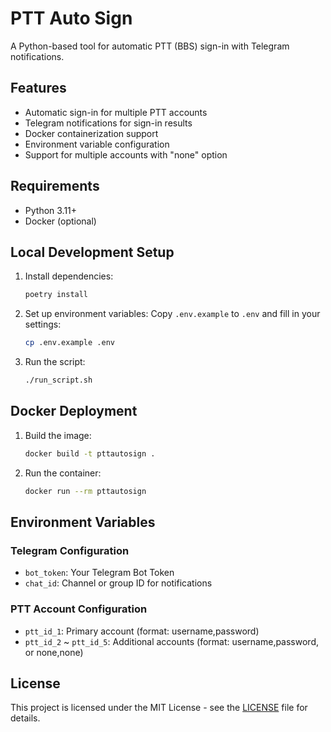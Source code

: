 # PTT Auto Sign

A Python-based tool for automatic PTT (BBS) sign-in with Telegram notifications.

## Features

- Automatic sign-in for multiple PTT accounts
- Telegram notifications for sign-in results
- Docker containerization support
- Environment variable configuration
- Support for multiple accounts with "none" option

## Requirements

- Python 3.11+
- Docker (optional)

## Local Development Setup

1. Install dependencies:
   ```bash
   poetry install
   ```

2. Set up environment variables:
   Copy `.env.example` to `.env` and fill in your settings:
   ```bash
   cp .env.example .env
   ```

3. Run the script:
   ```bash
   ./run_script.sh
   ```

## Docker Deployment

1. Build the image:
   ```bash
   docker build -t pttautosign .
   ```

2. Run the container:
   ```bash
   docker run --rm pttautosign
   ```

## Environment Variables

### Telegram Configuration
- `bot_token`: Your Telegram Bot Token
- `chat_id`: Channel or group ID for notifications

### PTT Account Configuration
- `ptt_id_1`: Primary account (format: username,password)
- `ptt_id_2` ~ `ptt_id_5`: Additional accounts (format: username,password, or none,none)

## License

This project is licensed under the MIT License - see the [LICENSE](LICENSE) file for details.
